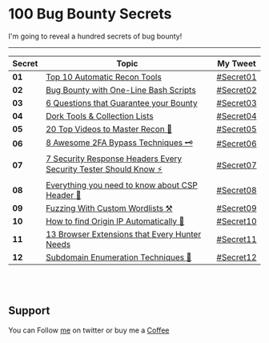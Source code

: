 # 100 Bug Bounty Secrets

I'm going to reveal a hundred secrets of bug bounty!

-------
Secret | Topic | My Tweet
------- | ------- | -------
**01** | [Top 10 Automatic Recon Tools](secrets/secret01.md) | [#Secret01](https://twitter.com/MeAsHacker_HNA/status/1501457590638845953)
**02** | [Bug Bounty with One-Line Bash Scripts](secrets/secret02.md) | [#Secret02](https://twitter.com/MeAsHacker_HNA/status/1504009812417331203)
**03** | [6 Questions that Guarantee your Bounty](secrets/secret03.md) | [#Secret03](https://twitter.com/MeAsHacker_HNA/status/1526073303026343937)
**04** | [Dork Tools & Collection Lists](secrets/secret04.md) | [#Secret04](https://twitter.com/MeAsHacker_HNA/status/1526799766914580482)
**05** | [20 Top Videos to Master Recon 👑](secrets/secret05.md) | [#Secret05](https://twitter.com/MeAsHacker_HNA/status/1528680753449603075)
**06** | [8 Awesome 2FA Bypass Techniques 🗝️](secrets/secret06.md) | [#Secret06](https://twitter.com/MeAsHacker_HNA/status/1533789947425062914)
**07** | [7 Security Response Headers Every Security Tester Should Know ⚡️](secrets/secret07.md) | [#Secret07](https://twitter.com/MeAsHacker_HNA/status/1539151506363912193)
**08** | [Everything you need to know about CSP Header 🔬](secrets/secret08.md) | [#Secret08](https://twitter.com/MeAsHacker_HNA/status/1542136846720929792)
**09** | [Fuzzing With Custom Wordlists ⚒️](secrets/secret09.md) | [#Secret09](https://twitter.com/MeAsHacker_HNA/status/1561592256745832449)
**10** | [How to find Origin IP Automatically 🔭](secrets/secret10.md) | [#Secret10](https://twitter.com/MeAsHacker_HNA/status/1564148263455965184)
**11** | [13 Browser Extensions that Every Hunter Needs](secrets/secret11.md) | [#Secret11](https://twitter.com/MeAsHacker_HNA/status/1569558995530141696)
**12** | [Subdomain Enumeration Techniques 🔮](secrets/secret12.md) | [#Secret12]()




</br>&nbsp;

## Support
You can Follow [me](https://twitter.com/MeAsHacker_HNA) on twitter or buy me a [Coffee](https://buymeacoffee.com/NafisiAslH)
